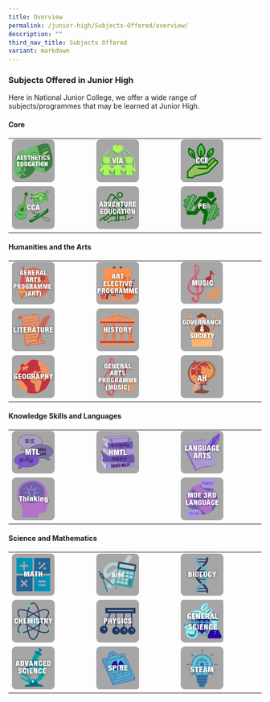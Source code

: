 ```yaml
---
title: Overview
permalink: /junior-high/Subjects-Offered/overview/
description: ""
third_nav_title: Subjects Offered
variant: markdown
---
```

### Subjects Offered in Junior High 

Here in National Junior College, we offer a wide range of subjects/programmes that may be learned at Junior High.

#### Core

|  |  |  |
|---|---|---|
| <a href="https://moe-nationaljc-staging.netlify.app/junior-high/subjects-offered/overview/"><img src="/images/Subjects Offered/aeseducation.png" style="width:55%"></a> | <img src="/images/Subjects Offered/via-jh.png" style="width:55%"> | <a href="https://moe-nationaljc-staging.netlify.app/character/overview/"><img src="/images/Subjects Offered/cce-jh.png" style="width:55%"></a> |
| <a href="https://moe-nationaljc-staging.netlify.app/co-curricular-activities/overview/"><img src="/images/Subjects Offered/cca-jh.png" style="width:55%"></a> |<img src="/images/Subjects Offered/adveducation.png" style="width:55%">  | <a href="https://moe-nationaljc-staging.netlify.app/junior-high/subjects-offered/physical-education"><img src="/images/Subjects Offered/phyeducation.png" style="width:55%"></a> |

#### Humanities and the Arts

|  |  |  |
|---|---|---|
| <a href="https://moe-nationaljc-staging.netlify.app/junior-high/subjects-offered/overview/"><img src="/images/Subjects Offered/gap-art.png" style="width:55%"></a> | <a href="https://moe-nationaljc-staging.netlify.app/art-elective-programme/junior-high-aep"><img src="/images/Subjects Offered/aep-jh.png" style="width:55%"></a> | <a href="https://moe-nationaljc-staging.netlify.app/music-elective-programme/"><img src="/images/Subjects Offered/music-alevel.png" style="width:55%"></a> |
| <a href="https://moe-nationaljc-staging.netlify.app/junior-high/subjects-offered/overview/"><img src="/images/Subjects Offered/lit-in-eng.png" style="width:55%"></a> | <a href="https://moe-nationaljc-staging.netlify.app/junior-high/subjects-offered/junior-high-history-curriculum"><img src="/images/Subjects Offered/history.png" style="width:55%"></a> | <a href="https://moe-nationaljc-staging.netlify.app/junior-high/subjects-offered/governance-and-society"><img src="/images/Subjects Offered/gov-n-society.png" style="width:55%"></a> |
| <a href="https://moe-nationaljc-staging.netlify.app/junior-high/subjects-offered/geography"><img src="/images/Subjects Offered/geography.png" style="width:55%"></a> |<a href="https://moe-nationaljc-staging.netlify.app/junior-high/subjects-offered/overview/"><img src="/images/Subjects Offered/gap-music.png" style="width:55%"></a>  | <a href="https://moe-nationaljc-staging.netlify.app/junior-high/subjects-offered/advanced-humanities"><img src="/images/Subjects Offered/advhum.png" style="width:55%"></a> |

#### Knowledge Skills and Languages

|  |  |  |
|---|---|---|
| <a href="https://moe-nationaljc-staging.netlify.app/junior-high/subjects-offered/mother-tongue"><img src="/images/Subjects Offered/mtl-jh.png" style="width:55%"></a> | <a href="https://moe-nationaljc-staging.netlify.app/junior-high/subjects-offered/overview/"><img src="/images/Subjects Offered/highermtl.png" style="width:55%"></a> | <a href="https://moe-nationaljc-staging.netlify.app/junior-high/subjects-offered/language-arts"><img src="/images/Subjects Offered/languagearts.png" style="width:55%"></a> |
| <a href="https://moe-nationaljc-staging.netlify.app/junior-high/subjects-offered/thinking"><img src="/images/Subjects Offered/thinking.png" style="width:55%"></a> |  | <a href="https://moe-nationaljc-staging.netlify.app/junior-high/subjects-offered/overview/"><img src="/images/Subjects Offered/moe3rdlang.png" style="width:55%"></a> |

#### Science and Mathematics

|  |  |  |
|---|---|---|
| <a href="https://moe-nationaljc-staging.netlify.app/junior-high/subjects-offered/junior-high-mathematics"><img src="/images/Subjects Offered/mathematics.png" style="width:55%"></a> | <a href="https://moe-nationaljc-staging.netlify.app/junior-high/subjects-offered/advanced-inquiry-in-mathematics"><img src="/images/Subjects Offered/aim-jh.png" style="width:55%"></a> | <a href="https://moe-nationaljc-staging.netlify.app/junior-high/subjects-offered/biology"><img src="/images/Subjects Offered/biology.png" style="width:55%"></a> |
| <a href="https://moe-nationaljc-staging.netlify.app/junior-high/subjects-offered/chemistry"><img src="/images/Subjects Offered/chemistry.png" style="width:55%"></a> | <a href="https://moe-nationaljc-staging.netlify.app/junior-high/subjects-offered/physics"><img src="/images/Subjects Offered/physics.png" style="width:55%"></a> | <a href="https://moe-nationaljc-staging.netlify.app/junior-high/subjects-offered/overview/"><img src="/images/Subjects Offered/generalscience.png" style="width:55%"></a> |
| <a href="https://moe-nationaljc-staging.netlify.app/junior-high/subjects-offered/advanced-sciences/"><img src="/images/Subjects Offered/advscience.png" style="width:55%"></a> | <a href="https://moe-nationaljc-staging.netlify.app/research-at-njc/special-programme-in-inquiry-and-research"><img src="/images/Subjects Offered/spire-blue.png" style="width:55%"></a> | <a href="https://moe-nationaljc-staging.netlify.app/junior-high/subjects-offered/steam"><img src="/images/Subjects Offered/steam-jh.png" style="width:55%"></a> |